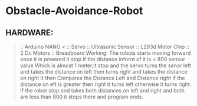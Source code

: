 # Obstacle-Avoidance-Robot
## HARDWARE:
> :: Arduino NANO <
:: Servo
:: Ultrasonic Sensor
:: L293d Motor Chip
:: 2 Dc Motors
:: Breadboard
Working:
The robots starts moving forward once it is powered it stop if the distance infornt of it is < 800 sensor value Whick is almost 1 meter,It stop and the servo turns the senor left and takes the distance on left then turns right and takes the distance on right It then Compares the Distance Left and Distance right if the distance on eft is greater then right it turns left otherwise it turns right.
If the robot stop and takes both distances on left and right and both are less than 800 it stops there and program ends.

